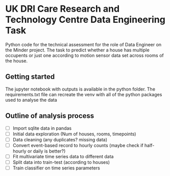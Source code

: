 # UK DRI Care Research and Technology Centre Data Engineering Task

Python code for the technical assessment for the role of Data Engineer on the Minder project. The task to predict whether a house has multiple occupents or just one according to motion sensor data set across rooms of the house. 

## Getting started

The jupyter notebook with outputs is available in the python folder. The requirements.txt file can recreate the venv with all of the python packages used to analyse the data

## Outline of analysis process

- [ ] Import sqlite data in pandas
- [ ] Initial data exploration (Num of houses, rooms, timepoints)
- [ ] Data cleaning (any duplicates? missing data)
- [ ] Convert event-based record to hourly counts (maybe check if half-hourly or daily is better?)
- [ ] Fit multivariate time series data to different data
- [ ] Split data into train-test (according to houses)
- [ ] Train classifier on time series parameters
